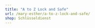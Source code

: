 ```yaml
---
title: "A to Z Lock and Safe"
url: /mary-esther/a-to-z-lock-and-safe/
shop: Schlüsseldienst
---
```

